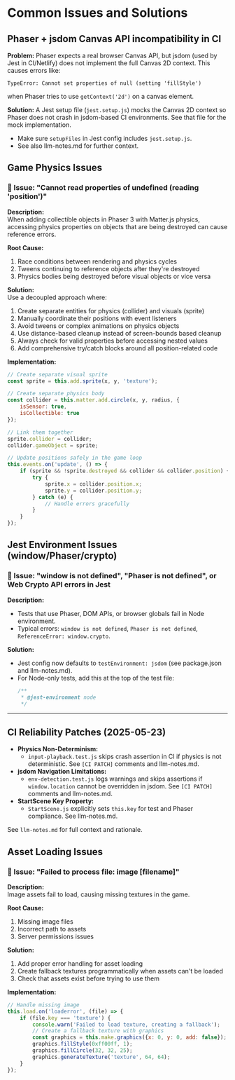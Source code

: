 # Common Issues and Solutions

## Phaser + jsdom Canvas API incompatibility in CI

**Problem:**
Phaser expects a real browser Canvas API, but jsdom (used by Jest in CI/Netlify) does not implement the full Canvas 2D context. This causes errors like:

    TypeError: Cannot set properties of null (setting 'fillStyle')

when Phaser tries to use `getContext('2d')` on a canvas element.

**Solution:**
A Jest setup file (`jest.setup.js`) mocks the Canvas 2D context so Phaser does not crash in jsdom-based CI environments. See that file for the mock implementation.

- Make sure `setupFiles` in Jest config includes `jest.setup.js`.
- See also llm-notes.md for further context.


## Game Physics Issues

### 🐞 Issue: "Cannot read properties of undefined (reading 'position')"

**Description:**  
When adding collectible objects in Phaser 3 with Matter.js physics, accessing physics properties on objects that are being destroyed can cause reference errors.

**Root Cause:**  
1. Race conditions between rendering and physics cycles
2. Tweens continuing to reference objects after they're destroyed
3. Physics bodies being destroyed before visual objects or vice versa

**Solution:**  
Use a decoupled approach where:
1. Create separate entities for physics (collider) and visuals (sprite)
2. Manually coordinate their positions with event listeners
3. Avoid tweens or complex animations on physics objects
4. Use distance-based cleanup instead of screen-bounds based cleanup
5. Always check for valid properties before accessing nested values
6. Add comprehensive try/catch blocks around all position-related code

**Implementation:**
```javascript
// Create separate visual sprite
const sprite = this.add.sprite(x, y, 'texture');

// Create separate physics body
const collider = this.matter.add.circle(x, y, radius, {
    isSensor: true,
    isCollectible: true
});

// Link them together
sprite.collider = collider;
collider.gameObject = sprite;

// Update positions safely in the game loop
this.events.on('update', () => {
    if (sprite && !sprite.destroyed && collider && collider.position) {
        try {
            sprite.x = collider.position.x;
            sprite.y = collider.position.y;
        } catch (e) {
            // Handle errors gracefully
        }
    }
});
```

## Jest Environment Issues (window/Phaser/crypto)

### 🐞 Issue: "window is not defined", "Phaser is not defined", or Web Crypto API errors in Jest

**Description:**
- Tests that use Phaser, DOM APIs, or browser globals fail in Node environment.
- Typical errors: `window is not defined`, `Phaser is not defined`, `ReferenceError: window.crypto`.

**Solution:**
- Jest config now defaults to `testEnvironment: jsdom` (see package.json and llm-notes.md).
- For Node-only tests, add this at the top of the test file:
  ```js
  /**
   * @jest-environment node
   */
  ```

---

## CI Reliability Patches (2025-05-23)

- **Physics Non-Determinism:**
  - `input-playback.test.js` skips crash assertion in CI if physics is not deterministic. See `[CI PATCH]` comments and llm-notes.md.
- **jsdom Navigation Limitations:**
  - `env-detection.test.js` logs warnings and skips assertions if `window.location` cannot be overridden in jsdom. See `[CI PATCH]` comments and llm-notes.md.
- **StartScene Key Property:**
  - `StartScene.js` explicitly sets `this.key` for test and Phaser compliance. See llm-notes.md.

See `llm-notes.md` for full context and rationale.

## Asset Loading Issues

### 🐞 Issue: "Failed to process file: image [filename]"

**Description:**  
Image assets fail to load, causing missing textures in the game.

**Root Cause:**  
1. Missing image files
2. Incorrect path to assets
3. Server permissions issues

**Solution:**  
1. Add proper error handling for asset loading
2. Create fallback textures programmatically when assets can't be loaded
3. Check that assets exist before trying to use them

**Implementation:**
```javascript
// Handle missing image
this.load.on('loaderror', (file) => {
    if (file.key === 'texture') {
        console.warn('Failed to load texture, creating a fallback');
        // Create a fallback texture with graphics
        const graphics = this.make.graphics({x: 0, y: 0, add: false});
        graphics.fillStyle(0xff00ff, 1);
        graphics.fillCircle(32, 32, 25);
        graphics.generateTexture('texture', 64, 64);
    }
});
```
